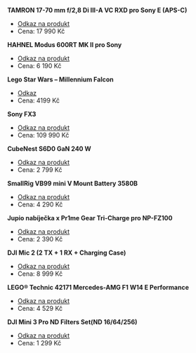 
**TAMRON 17-70 mm f/2,8 Di III-A VC RXD pro Sony E (APS-C)**
  - [Odkaz na produkt](https://www.fotoskoda.cz/tamron-17-70-mm-f-2-8-di-iii-a-vc-rxd-pro-sony-e/)
  - Cena: 17 990 Kč

**HAHNEL Modus 600RT MK II pro Sony**
  - [Odkaz na produkt]([https://www.alza.cz/apple-pencil-2-generace-d5489237.htm?o=1](https://www.fotoskoda.cz/hahnel-modus-600rt-mk-ii-speedlight-pro-sony/#/))
  - Cena: 6 190 Kč

**Lego Star Wars – Millennium Falcon**  
  - [Odkaz](https://www.lego.com/cs-cz/product/millennium-falcon-75257)   
  - Cena: 4199 Kč

**Sony FX3**
  - [Odkaz na produkt](https://www.megapixel.cz/sony-ilme-fx3?gad_campaignid=21080423272)
  - Cena: 109 990 Kč

**CubeNest S6D0 GaN 240 W**
- [Odkaz na produkt](https://www.alza.cz/cubenest-s6d0-gan-240-w-cerna-d12542436.htm?idp=8435&banner_id=47441)
- Cena: 2 799 Kč

**SmallRig VB99 mini V Mount Battery 3580B**
- [Odkaz na produkt](https://www.syntex.cz/smallrig-vb99-mini-v-mount-battery-3580)
- Cena: 4 290 Kč

**Jupio nabíječka x Pr1me Gear Tri-Charge pro NP-FZ100**
- [Odkaz na produkt](https://www.megapixel.cz/jupio-nabijecka-x-pr1me-gear-tri-charge-pro-np-fz100?utm_campaign=heureka_cpc&utm_id=heureka.cz_product&utm_medium=product&utm_source=heureka.cz&utm_term=138675)
- Cena: 2 390 Kč

**DJI Mic 2 (2 TX + 1 RX + Charging Case)**
- [Odkaz na produkt](https://www.alza.cz/dji-mic-2-2-tx-1-rx-charging-case-d9223611.htm)
- Cena: 8 999 Kč

**LEGO® Technic 42171 Mercedes-AMG F1 W14 E Performance**
- [Odkaz na produkt](https://www.alza.cz/hracky/lego-technic-42171-mercedes-amg-f1-w14-e-performance-d9925805.htm)
- Cena: 4 529 Kč

**DJI Mini 3 Pro ND Filters Set(ND 16/64/256)**
- [Odkaz na produkt](https://www.alza.cz//dji-mini3-pro-nd-filters-setnd-16-64-256-d7177687.htm?kampan=adwsma_smart_pla_all_smart_drony_drony_c_9211645___DJI22_47_741495860850_~174792368617~&gad_source=1&gad_campaignid=22370709242&gclid=Cj0KCQjwoNzABhDbARIsALfY8VOwSOMUxXKS_Exbjl1ZbDIDiqrr7HJlhUMpJKQ_dHOPST8P5lQ3o0EaAgcbEALw_wcB#reviews)
- Cena: 1 299 Kč
